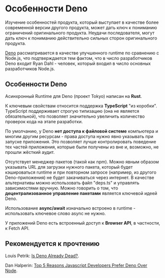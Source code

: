 # Особенности Deno

Изучение особенностей продукта, который выступает в качестве более современной версии другого продукта, может дать ключ к пониманию ограничений оригинального продукта. Неудачи последователя, могут дать ключ к пониманию действительно сильных сторон оригинального продукта.

[Deno](https://deno.land/) рассматривается в качестве улучшенного runtime по сравнению c Node.js, что подтверждается тем фактом, что в число разработчиков Deno входит Ryan Dahl - человек, который входил в число основных разработчиков Node.js.

## Особенности Deno

Асинхронный Runtime для Deno (проект Tokyo) написан на **Rust**.

К ключевым свойствам относится поддержка **TypeScript** "из коробки". TypeScript поддерживает строгую типизацию (она не является обязательной), что позволяет значительно увеличить количество проверок кода на этапе разработки.

По умолчанию, у Deno **нет доступа к файловой системе** компьютера и многим другим ресурсам - права доступа нужно явно указывать при запуске приложения. Это позволяет лучше контролировать поведение тех частей приложения, которые были получены из вне и, возможно, не прошли жёсткий аудит.

Отсутствует менеджер пакетов (такой как npm). Можно явным образом указывать URL для загрузки нужного пакета, который будет кэшироваться runtime и при повторном запросе (например, из другого Deno-приложения) не будет закачиваться через интернет. В качестве альтернативы можно использовать файл "deps.ts" и управлять зависимостями вручную. Можно говорить о том, что **децентрализованное управление пакетами** является ключевой идеей Deno.

Использование **async/await** изначально встроено в runtime - использовать ключевое слово async не нужно.

У приложений Deno есть встроенный доступ к **Browser API**, в частности, к Fetch API.

## Рекомендуется к прочтению

Louis Petrik: [Is Deno Already Dead?](https://medium.com/javascript-in-plain-english/is-deno-already-dead-661ce807338a).

Dan Halperin: [Top 5 Reasons Javascript Developers Prefer Deno Over Node](https://levelup.gitconnected.com/top-5-reasons-javascript-developers-prefer-deno-over-node-b1ff01734811).
